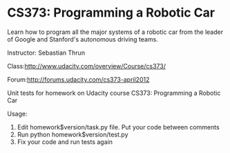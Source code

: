 CS373: Programming a Robotic Car
==========
Learn how to program all the major systems of a robotic car from the leader of Google and Stanford's autonomous driving teams.

Instructor: Sebastian Thrun

Class:http://www.udacity.com/overview/Course/cs373/

Forum:http://forums.udacity.com/cs373-april2012

Unit tests for homework on Udacity course CS373: Programming a Robotic Car

Usage:
1. Edit homework$version/task.py file. Put your code between comments
2. Run python homework$version/test.py
3. Fix your code and run tests again

